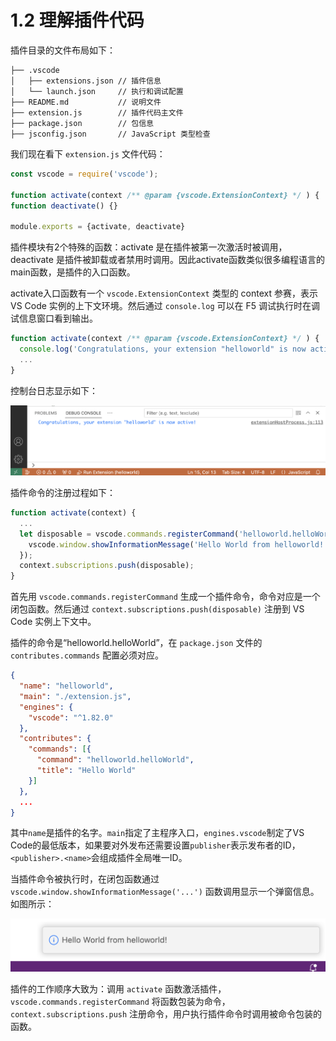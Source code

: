 # 1.2 理解插件代码

插件目录的文件布局如下：

```
├── .vscode
│   ├── extensions.json // 插件信息
│   └── launch.json     // 执行和调试配置
├── README.md           // 说明文件
├── extension.js        // 插件代码主文件
├── package.json        // 包信息
├── jsconfig.json       // JavaScript 类型检查
```

我们现在看下 `extension.js` 文件代码：

```js
const vscode = require('vscode');

function activate(context /** @param {vscode.ExtensionContext} */ ) { ... }
function deactivate() {}

module.exports = {activate, deactivate}
```

插件模块有2个特殊的函数：activate 是在插件被第一次激活时被调用，deactivate 是插件被卸载或者禁用时调用。因此activate函数类似很多编程语言的main函数，是插件的入口函数。


activate入口函数有一个 `vscode.ExtensionContext` 类型的 context 参赛，表示VS Code 实例的上下文环境。然后通过 `console.log` 可以在 F5 调试执行时在调试信息窗口看到输出。

```js
function activate(context /** @param {vscode.ExtensionContext} */ ) {
  console.log('Congratulations, your extension "helloworld" is now active!');
  ...
}
```

控制台日志显示如下：

![](../images/ch1.2-01.png)

插件命令的注册过程如下：

```js
function activate(context) {
  ...
  let disposable = vscode.commands.registerCommand('helloworld.helloWorld', function () {
    vscode.window.showInformationMessage('Hello World from helloworld!');
  });
  context.subscriptions.push(disposable);
}
```

首先用 `vscode.commands.registerCommand` 生成一个插件命令，命令对应是一个闭包函数。然后通过 `context.subscriptions.push(disposable)` 注册到 VS Code 实例上下文中。

插件的命令是“helloworld.helloWorld”，在 `package.json` 文件的 `contributes.commands` 配置必须对应。

```json
{
  "name": "helloworld",
  "main": "./extension.js",
  "engines": {
    "vscode": "^1.82.0"
  },
  "contributes": {
    "commands": [{
      "command": "helloworld.helloWorld",
      "title": "Hello World"
    }]
  },
  ...
}
```

其中`name`是插件的名字。`main`指定了主程序入口，`engines.vscode`制定了VS Code的最低版本，如果要对外发布还需要设置`publisher`表示发布者的ID，`<publisher>.<name>`会组成插件全局唯一ID。

当插件命令被执行时，在闭包函数通过 `vscode.window.showInformationMessage('...')` 函数调用显示一个弹窗信息。如图所示：

![](../images/ch1.2-02.png)

插件的工作顺序大致为：调用 `activate` 函数激活插件，`vscode.commands.registerCommand` 将函数包装为命令，`context.subscriptions.push` 注册命令，用户执行插件命令时调用被命令包装的函数。

